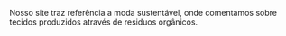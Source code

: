 Nosso site traz referência a moda sustentável, onde comentamos sobre tecidos produzidos através de residuos orgânicos.
